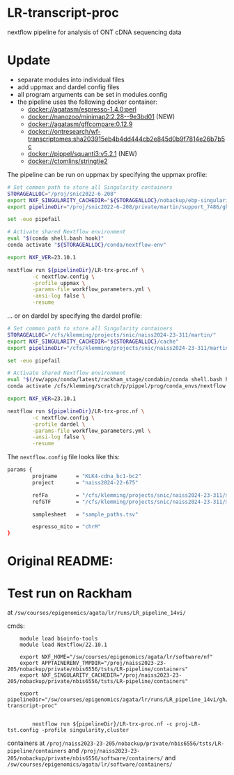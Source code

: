 # LR-transcript-proc

nextflow pipeline for analysis of ONT cDNA sequencing data

# Update

- separate modules into individual files
- add uppmax and dardel config files
- all program arguments can be set in modules.config
- the pipeline uses the following docker container:
  - [docker://agatasm/espresso-1.4.0:perl](docker://agatasm/espresso-1.4.0:perl)
  - [docker://nanozoo/minimap2:2.28--9e3bd01](docker://nanozoo/minimap2:2.28--9e3bd01) (NEW)
  - [docker://agatasm/gffcompare:0.12.9](docker://agatasm/gffcompare:0.12.9)
  - [docker://ontresearch/wf-transcriptomes:sha203915eb4b4dd444cb2e845d0b9f7814e26b7b5c](docker://ontresearch/wf-transcriptomes:sha203915eb4b4dd444cb2e845d0b9f7814e26b7b5c)
  - [docker://pippel/squanti3:v5.2.1](docker://pippel/squanti3:v5.2.1) (NEW)
  - [docker://ctomlins/stringtie2](docker://ctomlins/stringtie2)

The pipeline can be run on uppmax by specifying the uppmax profile:

```bash
# Set common path to store all Singularity containers
STORAGEALLOC="/proj/snic2022-6-208"
export NXF_SINGULARITY_CACHEDIR="${STORAGEALLOC}/nobackup/ebp-singularity-cache"
export pipelineDir="/proj/snic2022-6-208/private/martin/support_7486/gh/LR-transcript-proc"

set -euo pipefail

# Activate shared Nextflow environment
eval "$(conda shell.bash hook)"
conda activate "${STORAGEALLOC}/conda/nextflow-env"

export NXF_VER=23.10.1

nextflow run ${pipelineDir}/LR-trx-proc.nf \
        -c nextflow.config \
        -profile uppmax \
        -params-file workflow_parameters.yml \
        -ansi-log false \
        -resume
```

... or on dardel by specifying the dardel profile:

```bash
# Set common path to store all Singularity containers
STORAGEALLOC="/cfs/klemming/projects/snic/naiss2024-23-311/martin/"
export NXF_SINGULARITY_CACHEDIR="${STORAGEALLOC}/cache"
export pipelineDir="/cfs/klemming/projects/snic/naiss2024-23-311/martin/LR_pipeline/gh/LR-transcript-proc-myFORK"

set -euo pipefail

# Activate shared Nextflow environment
eval "$(/sw/apps/conda/latest/rackham_stage/condabin/conda shell.bash hook)"
conda activate /cfs/klemming/scratch/p/pippel/prog/conda_envs/nextflow

export NXF_VER=23.10.1

nextflow run ${pipelineDir}/LR-trx-proc.nf \
        -c nextflow.config \
        -profile dardel \
        -params-file workflow_parameters.yml \
        -ansi-log false \
        -resume
```

The `nextflow.config` file looks like this:

```bash
params {
        projname      = "KLK4-cdna_bc1-bc2"
        project       = "naiss2024-22-675"

        refFa         = "/cfs/klemming/projects/snic/naiss2024-23-311/martin/ref/gencode_GRCh38.p14/GRCh38.primary_assembly.genome.fa"
        refGTF        = "/cfs/klemming/projects/snic/naiss2024-23-311/martin/ref/gencode_GRCh38.p14/gencode.v46.primary_assembly.annotation.gtf"

        samplesheet   = "sample_paths.tsv"

        espresso_mito = "chrM"
}
```

# Original README:

# Test run on Rackham

at `/sw/courses/epigenomics/agata/lr/runs/LR_pipeline_14vi/`

cmds:

```
    module load bioinfo-tools
    module load Nextflow/22.10.1

    export NXF_HOME="/sw/courses/epigenomics/agata/lr/software/nf"
    export APPTAINERENV_TMPDIR="/proj/naiss2023-23-205/nobackup/private/nbis6556/tsts/LR-pipeline/containers"
    export NXF_SINGULARITY_CACHEDIR="/proj/naiss2023-23-205/nobackup/private/nbis6556/tsts/LR-pipeline/containers"

    export pipelineDir="/sw/courses/epigenomics/agata/lr/runs/LR_pipeline_14vi/gh/LR-transcript-proc"


		nextflow run ${pipelineDir}/LR-trx-proc.nf -c proj-LR-tst.config -profile singularity,cluster
```

containers at `/proj/naiss2023-23-205/nobackup/private/nbis6556/tsts/LR-pipeline/containers`
and `/proj/naiss2023-23-205/nobackup/private/nbis6556/software/containers/`
and `/sw/courses/epigenomics/agata/lr/software/containers/`
